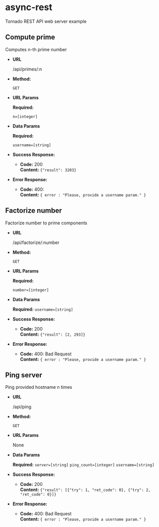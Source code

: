 # async-rest
Tornado REST API web server example

**Compute prime**
----
 Computes n-th prime number

* **URL**

  /api/primes/:n

* **Method:**

  `GET`
  
*  **URL Params**

   **Required:**
 
   `n=[integer]`

* **Data Params**


   **Required:**
 
   `username=[string]`

* **Success Response:**

  * **Code:** 200 <br />
    **Content:** `{"result": 3203}`
 
* **Error Response:**

  * **Code:** 400: <br />
    **Content:** `{ error : "Please, provide a username param." }`
    
    
**Factorize number**
----
 Factorize number to prime components

* **URL**

  /api/factorize/:number

* **Method:**

  `GET`
  
*  **URL Params**

   **Required:**
 
   `number=[integer]`

* **Data Params**

    **Required:**
   `username=[string]`

* **Success Response:**

  * **Code:** 200 <br />
    **Content:** `{"result": [2, 293]}`
 
* **Error Response:**

  * **Code:** 400: Bad Request <br />
    **Content:** `{ error : "Please, provide a username param." }`
    
    
**Ping server**
----
  Ping provided hostname n times

* **URL**

  /api/ping

* **Method:**

  `GET`
  
*  **URL Params**

    None
     

* **Data Params**

    **Required:**
   `server=[string]`
   `ping_count=[integer]`
   `username=[string]`

* **Success Response:**

  * **Code:** 200 <br />
    **Content:** `{"result": [{"try": 1, "ret_code": 0}, {"try": 2, "ret_code": 0}]}`
 
* **Error Response:**

  * **Code:** 400: Bad Request <br />
    **Content:** `{ error : "Please, provide a username param." }`
